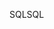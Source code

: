 <span data-ttu-id="b65a3-101">SQL</span><span class="sxs-lookup"><span data-stu-id="b65a3-101">SQL</span></span>